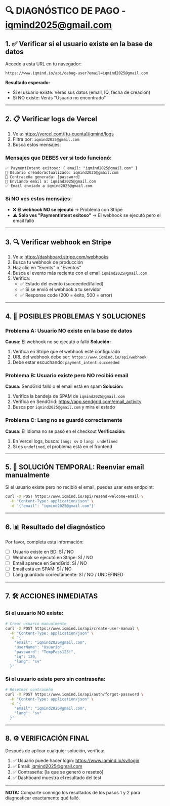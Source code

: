 # 🔍 DIAGNÓSTICO DE PAGO - iqmind2025@gmail.com

## 1. ✅ Verificar si el usuario existe en la base de datos

Accede a esta URL en tu navegador:
```
https://www.iqmind.io/api/debug-user?email=iqmind2025@gmail.com
```

**Resultado esperado:**
- Si el usuario existe: Verás sus datos (email, IQ, fecha de creación)
- Si NO existe: Verás "Usuario no encontrado"

---

## 2. 📋 Verificar logs de Vercel

1. Ve a: https://vercel.com/[tu-cuenta]/iqmind/logs
2. Filtra por: `iqmind2025@gmail.com`
3. Busca estos mensajes:

### Mensajes que DEBES ver si todo funcionó:
```
✅ PaymentIntent exitoso: { email: "iqmind2025@gmail.com" }
👤 Usuario creado/actualizado: iqmind2025@gmail.com
🔑 Contraseña generada: [password]
📧 Enviando email a: iqmind2025@gmail.com
✅ Email enviado a iqmind2025@gmail.com
```

### Si NO ves estos mensajes:
- ❌ **El webhook NO se ejecutó** → Problema con Stripe
- ⚠️ **Solo ves "PaymentIntent exitoso"** → El webhook se ejecutó pero el email falló

---

## 3. 🔍 Verificar webhook en Stripe

1. Ve a: https://dashboard.stripe.com/webhooks
2. Busca tu webhook de producción
3. Haz clic en "Events" o "Eventos"
4. Busca el evento más reciente con el email `iqmind2025@gmail.com`
5. Verifica:
   - ✅ Estado del evento (succeeded/failed)
   - ✅ Si se envió el webhook a tu servidor
   - ✅ Response code (200 = éxito, 500 = error)

---

## 4. 🔧 POSIBLES PROBLEMAS Y SOLUCIONES

### Problema A: Usuario NO existe en la base de datos
**Causa:** El webhook no se ejecutó o falló
**Solución:**
1. Verifica en Stripe que el webhook esté configurado
2. URL del webhook debe ser: `https://www.iqmind.io/api/webhook`
3. Debe estar escuchando: `payment_intent.succeeded`

### Problema B: Usuario existe pero NO recibió email
**Causa:** SendGrid falló o el email está en spam
**Solución:**
1. Verifica la bandeja de SPAM de `iqmind2025@gmail.com`
2. Verifica en SendGrid: https://app.sendgrid.com/email_activity
3. Busca por `iqmind2025@gmail.com` y mira el estado

### Problema C: Lang no se guardó correctamente
**Causa:** El idioma no se pasó en el checkout
**Verificación:**
1. En Vercel logs, busca: `lang: sv` o `lang: undefined`
2. Si es `undefined`, el problema está en el frontend

---

## 5. 🚨 SOLUCIÓN TEMPORAL: Reenviar email manualmente

Si el usuario existe pero no recibió el email, puedes usar este endpoint:

```bash
curl -X POST https://www.iqmind.io/api/resend-welcome-email \
  -H "Content-Type: application/json" \
  -d '{"email": "iqmind2025@gmail.com"}'
```

---

## 6. 📊 Resultado del diagnóstico

Por favor, completa esta información:

- [ ] Usuario existe en BD: SÍ / NO
- [ ] Webhook se ejecutó en Stripe: SÍ / NO
- [ ] Email aparece en SendGrid: SÍ / NO
- [ ] Email está en SPAM: SÍ / NO
- [ ] Lang guardado correctamente: SÍ / NO / UNDEFINED

---

## 7. 🛠️ ACCIONES INMEDIATAS

### Si el usuario NO existe:
```bash
# Crear usuario manualmente
curl -X POST https://www.iqmind.io/api/create-user-manual \
  -H "Content-Type: application/json" \
  -d '{
    "email": "iqmind2025@gmail.com",
    "userName": "Usuario",
    "password": "TempPass123!",
    "iq": 120,
    "lang": "sv"
  }'
```

### Si el usuario existe pero sin contraseña:
```bash
# Resetear contraseña
curl -X POST https://www.iqmind.io/api/auth/forgot-password \
  -H "Content-Type: application/json" \
  -d '{
    "email": "iqmind2025@gmail.com",
    "lang": "sv"
  }'
```

---

## 8. ⚙️ VERIFICACIÓN FINAL

Después de aplicar cualquier solución, verifica:

1. ✅ Usuario puede hacer login: https://www.iqmind.io/sv/login
2. ✅ Email: iqmind2025@gmail.com
3. ✅ Contraseña: [la que se generó o reseteó]
4. ✅ Dashboard muestra el resultado del test

---

**NOTA:** Comparte conmigo los resultados de los pasos 1 y 2 para diagnosticar exactamente qué falló.

